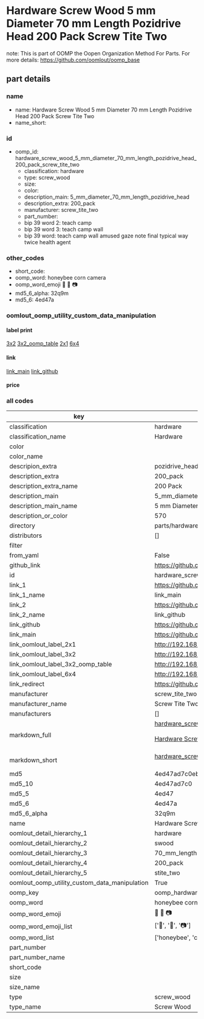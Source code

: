 # Hardware Screw Wood 5 mm Diameter 70 mm Length Pozidrive Head 200 Pack Screw Tite Two  

note: This is part of OOMP the Oopen Organization Method For Parts. For more details: https://github.com/oomlout/oomp_base

##  part details
  







### name
* name: Hardware Screw Wood 5 mm Diameter 70 mm Length Pozidrive Head 200 Pack Screw Tite Two
* name_short: 
### id
* oomp_id: hardware_screw_wood_5_mm_diameter_70_mm_length_pozidrive_head_200_pack_screw_tite_two
  * classification: hardware
  * type: screw_wood
  * size: 
  * color: 
  * description_main: 5_mm_diameter_70_mm_length_pozidrive_head
  * description_extra: 200_pack
  * manufacturer: screw_tite_two
  * part_number: 
  * bip 39 word 2: teach camp
  * bip 39 word 3: teach camp wall
  * bip 39 word: teach camp wall amused gaze note final typical way twice health agent

### other_codes
* short_code: 
* oomp_word: honeybee corn camera
* oomp_word_emoji :honeybee: :corn: :camera:
* md5_6_alpha: 32q9m
* md5_6: 4ed47a






### oomlout_oomp_utility_custom_data_manipulation
#### label print
[3x2](http://192.168.1.245:1112/?label=oomp%2032q9m)
[3x2_oomp_table](http://192.168.1.108:1112/?label=oomp%2032q9m)
[2x1](http://192.168.1.242:1112/?label=oomp%2032q9m)
[6x4](http://192.168.1.55:1112/?label=oomp%2032q9m)    

#### link

[link_main](https://github.com/oomlout/oomlout_oomp_version_1_messy/tree/main/parts/hardware_screw_wood_5_mm_diameter_70_mm_length_pozidrive_head_200_pack_screw_tite_two) [link_github](https://github.com/oomlout/oomlout_oomp_version_1_messy/tree/main/parts/hardware_screw_wood_5_mm_diameter_70_mm_length_pozidrive_head_200_pack_screw_tite_two)                             

#### price







### all codes 
| key | value |  
| --- | --- |  
| classification | hardware |  
| classification_name | Hardware |  
| color |  |  
| color_name |  |  
| descripion_extra | pozidrive_head |  
| description_extra | 200_pack |  
| description_extra_name | 200 Pack |  
| description_main | 5_mm_diameter_70_mm_length_pozidrive_head |  
| description_main_name | 5 mm Diameter 70 mm Length Pozidrive Head |  
| description_or_color | 570 |  
| directory | parts/hardware_screw_wood_5_mm_diameter_70_mm_length_pozidrive_head_200_pack_screw_tite_two |  
| distributors | [] |  
| filter |  |  
| from_yaml | False |  
| github_link | https://github.com/oomlout/oomlout_oomp_part_src/tree/main/parts/hardware_screw_wood_5_mm_diameter_70_mm_length_pozidrive_head_200_pack_screw_tite_two |  
| id | hardware_screw_wood_5_mm_diameter_70_mm_length_pozidrive_head_200_pack_screw_tite_two |  
| link_1 | https://github.com/oomlout/oomlout_oomp_version_1_messy/tree/main/parts/hardware_screw_wood_5_mm_diameter_70_mm_length_pozidrive_head_200_pack_screw_tite_two |  
| link_1_name | link_main |  
| link_2 | https://github.com/oomlout/oomlout_oomp_version_1_messy/tree/main/parts/hardware_screw_wood_5_mm_diameter_70_mm_length_pozidrive_head_200_pack_screw_tite_two |  
| link_2_name | link_github |  
| link_github | https://github.com/oomlout/oomlout_oomp_version_1_messy/tree/main/parts/hardware_screw_wood_5_mm_diameter_70_mm_length_pozidrive_head_200_pack_screw_tite_two |  
| link_main | https://github.com/oomlout/oomlout_oomp_version_1_messy/tree/main/parts/hardware_screw_wood_5_mm_diameter_70_mm_length_pozidrive_head_200_pack_screw_tite_two |  
| link_oomlout_label_2x1 | http://192.168.1.242:1112/?label=oomp%2032q9m |  
| link_oomlout_label_3x2 | http://192.168.1.245:1112/?label=oomp%2032q9m |  
| link_oomlout_label_3x2_oomp_table | http://192.168.1.108:1112/?label=oomp%2032q9m |  
| link_oomlout_label_6x4 | http://192.168.1.55:1112/?label=oomp%2032q9m |  
| link_redirect | https://github.com/oomlout/oomlout_oomp_version_1_messy/tree/main/parts/hardware_screw_wood_5_mm_diameter_70_mm_length_pozidrive_head_200_pack_screw_tite_two |  
| manufacturer | screw_tite_two |  
| manufacturer_name | Screw Tite Two |  
| manufacturers | [] |  
| markdown_full | [hardware_screw_wood_5_mm_diameter_70_mm_length_pozidrive_head_200_pack_screw_tite_two](none)<br>[](none)<br>[Hardware Screw Wood 5 Mm Diameter 70 Mm Length Pozidrive Head 200 Pack Screw Tite Two](none)<br><br> |  
| markdown_short | [hardware_screw_wood_5_mm_diameter_70_mm_length_pozidrive_head_200_pack_screw_tite_two](none)<br><br> |  
| md5 | 4ed47ad7c0ebead25ab05083ed4836f4 |  
| md5_10 | 4ed47ad7c0 |  
| md5_5 | 4ed47 |  
| md5_6 | 4ed47a |  
| md5_6_alpha | 32q9m |  
| name | Hardware Screw Wood 5 mm Diameter 70 mm Length Pozidrive Head 200 Pack Screw Tite Two |  
| oomlout_detail_hierarchy_1 | hardware |  
| oomlout_detail_hierarchy_2 | swood |  
| oomlout_detail_hierarchy_3 | 70_mm_length |  
| oomlout_detail_hierarchy_4 | 200_pack |  
| oomlout_detail_hierarchy_5 | stite_two |  
| oomlout_oomp_utility_custom_data_manipulation | True |  
| oomp_key | oomp_hardware_screw_wood_5_mm_diameter_70_mm_length_pozidrive_head_200_pack_screw_tite_two |  
| oomp_word | honeybee corn camera |  
| oomp_word_emoji | :honeybee: :corn: :camera: |  
| oomp_word_emoji_list | [':honeybee:', ':corn:', ':camera:'] |  
| oomp_word_list | ['honeybee', 'corn', 'camera'] |  
| part_number |  |  
| part_number_name |  |  
| short_code |  |  
| size |  |  
| size_name |  |  
| type | screw_wood |  
| type_name | Screw Wood |  
